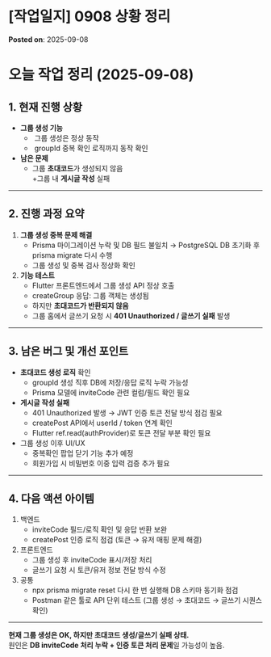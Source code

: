 # [작업일지] 0908 상황 정리
**Posted on**: 2025-09-08

<h1>오늘 작업 정리 (2025-09-08)</h1>
<h2>1. 현재 진행 상황</h2>
<ul>
<li><b>그룹 생성 기능</b>
<ul>
<li>&nbsp;그룹 생성은 정상 동작</li>
<li>&nbsp;groupId 중복 확인 로직까지 동작 확인</li>
</ul>
</li>
<li><b>남은 문제</b>
<ul>
<li>그룹 <b>초대코드</b>가 생성되지 않음&nbsp;<br />+그룹 내 <b>게시글 작성</b> 실패</li>
</ul>
</li>
</ul>
<hr />
<h2>2. 진행 과정 요약</h2>
<ol>
<li><b>그룹 생성 중복 문제 해결</b>
<ul>
<li>Prisma 마이그레이션 누락 및 DB 필드 불일치 &rarr; PostgreSQL DB 초기화 후 prisma migrate 다시 수행</li>
<li>그룹 생성 및 중복 검사 정상화 확인</li>
</ul>
</li>
<li><b>기능 테스트</b>
<ul>
<li>Flutter 프론트엔드에서 그룹 생성 API 정상 호출</li>
<li>createGroup 응답: 그룹 객체는 생성됨</li>
<li>하지만 <b>초대코드가 반환되지 않음</b></li>
<li>그룹 홈에서 글쓰기 요청 시 <b>401 Unauthorized / 글쓰기 실패</b> 발생</li>
</ul>
</li>
</ol>
<hr />
<h2>3. 남은 버그 및 개선 포인트</h2>
<ul>
<li><b>초대코드 생성 로직</b> 확인
<ul>
<li>groupId 생성 직후 DB에 저장/응답 로직 누락 가능성</li>
<li>Prisma 모델에 inviteCode 관련 컬럼/필드 확인 필요</li>
</ul>
</li>
<li><b>게시글 작성 실패</b>
<ul>
<li>401 Unauthorized 발생 &rarr; JWT 인증 토큰 전달 방식 점검 필요</li>
<li>createPost API에서 userId / token 연계 확인</li>
<li>Flutter ref.read(authProvider)로 토큰 전달 부분 확인 필요</li>
</ul>
</li>
<li>그룹 생성 이후 UI/UX
<ul>
<li>중복확인 팝업 닫기 기능 추가 예정</li>
<li>회원가입 시 비밀번호 이중 입력 검증 추가 필요</li>
</ul>
</li>
</ul>
<hr />
<h2>4. 다음 액션 아이템</h2>
<ol>
<li>백엔드
<ul>
<li>inviteCode 필드/로직 확인 및 응답 반환 보완</li>
<li>createPost 인증 로직 점검 (토큰 &rarr; 유저 매핑 문제 해결)</li>
</ul>
</li>
<li>프론트엔드
<ul>
<li>그룹 생성 후 inviteCode 표시/저장 처리</li>
<li>글쓰기 요청 시 토큰/유저 정보 전달 방식 수정</li>
</ul>
</li>
<li>공통
<ul>
<li>npx prisma migrate reset 다시 한 번 실행해 DB 스키마 동기화 점검</li>
<li>Postman 같은 툴로 API 단위 테스트 (그룹 생성 &rarr; 초대코드 &rarr; 글쓰기 시퀀스 확인)</li>
</ul>
</li>
</ol>
<hr />
<p><b>현재 그룹 생성은 OK, 하지만 초대코드 생성/글쓰기 실패 상태.</b><br />원인은 <b>DB inviteCode 처리 누락 + 인증 토큰 처리 문제</b>일 가능성이 높음.</p>